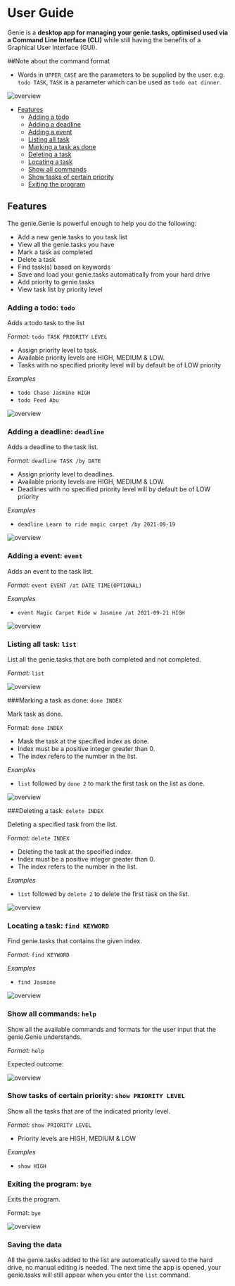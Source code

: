 # User Guide


Genie is a **desktop app for managing your genie.tasks, optimised used via a Command Line Interface (CLI)** while 
still having the benefits of a Graphical User Interface (GUI).

##Note about the command format
* Words in ```UPPER_CASE``` are the parameters to be supplied by the user.
  e.g. ```todo TASK```, ```TASK``` is a parameter which can be used as ```todo eat dinner```.
  

![overview](images/main.png)

* [Features](#features)
  * [Adding a todo](#adding-a-todo-todo)
  * [Adding a deadline](#adding-a-deadline-deadline)
  * [Adding a event](#adding-a-event-event)
  * [Listing all task](#listing-all-task-list)
  * [Marking a task as done](#marking-a-task-as-done-done-index)
  * [Deleting a task](#deleting-a-task-delete-index)
  * [Locating a task](#locating-a-task-find-keyword)
  * [Show all commands](#show-all-commands-help)
  * [Show tasks of certain priority](#show-tasks-of-certain-priority-show-priority-level)
  * [Exiting the program](#exiting-the-program-bye)
  
  

## Features

The genie.Genie is powerful enough to help you do the following: 

* Add a new genie.tasks to you task list
* View all the genie.tasks you have
* Mark a task as completed
* Delete a task
* Find task(s) based on keywords
* Save and load your genie.tasks automatically from your hard drive
* Add priority to genie.tasks
* View task list by priority level

[comment]: <> (## Usage )

### Adding a todo: ```todo```
Adds a todo task to the list

*Format:* ```todo TASK PRIORITY LEVEL```

* Assign priority level to task.
* Available priority levels are HIGH, MEDIUM & LOW.
* Tasks with no specified priority level will by default be of LOW priority

*Examples*

* ```todo Chase Jasmine HIGH```
* ```todo Feed Abu```

![overview](images/todo.png)

### Adding a deadline: ```deadline```

Adds a deadline to the task list.

*Format:* ```deadline TASK /by DATE```

* Assign priority level to deadlines.
* Available priority levels are HIGH, MEDIUM & LOW.
* Deadlines with no specified priority level will by default be of LOW priority


*Examples*

* ```deadline Learn to ride magic carpet /by 2021-09-19```

![overview](images/deadline.png)

### Adding a event: ```event```

Adds an event to the task list.

*Format:* ```event EVENT /at DATE TIME(OPTIONAL)```

*Examples*

* ```event Magic Carpet Ride w Jasmine /at 2021-09-21 HIGH```

![overview](images/event.png)

### Listing all task: ```list```

List all the genie.tasks that are both completed and not completed.

*Format:* ```list```

![overview](images/list.png)

###Marking a task as done: ```done INDEX```

Mark task as done.

Format: ```done INDEX```

* Mask the task at the specified index as done.
* Index must be a positive integer greater than 0. 
* The index refers to the number in the list.

*Examples*

* ```list``` followed by ```done 2``` to mark the first task on the list as done.

![overview](images/list.png)

###Deleting a task: ```delete INDEX```

Deleting a specified task from the list.

*Format:* ```delete INDEX```

* Deleting the task at the specified index.
* Index must be a positive integer greater than 0.
* The index refers to the number in the list.

*Examples*

* ```list``` followed by ```delete 2``` to delete the first task on the list.

![overview](images/delete.png)

### Locating a task: ```find KEYWORD```

Find genie.tasks that contains the given index.

*Format:* ```find KEYWORD```

*Examples*

* ```find Jasmine``` 

![overview](images/find.png)

### Show all commands: ```help```

Show all the available commands and formats for the user input that the genie.Genie understands.

*Format:* ```help```

Expected outcome: 

![overview](images/help.png)

### Show tasks of certain priority: ```show PRIORITY LEVEL```

Show all the tasks that are of the indicated priority level.

*Format:* ```show PRIORITY LEVEL```
* Priority levels are HIGH, MEDIUM & LOW

*Examples*

* ```show HIGH```


### Exiting the program: ```bye```

Exits the program.

Format: ```bye```

![overview](images/bye.png)


### Saving the data

All the genie.tasks added to the list are automatically saved to the hard drive, 
no manual editing is needed. The next time the app is opened, your genie.tasks 
will still appear when you enter the ```list``` command.
